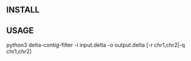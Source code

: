 ## INSTALL

## USAGE
python3 delta-contig-filter -i input.delta -o output.delta [-r chr1,chr2|-q chr1,chr2]